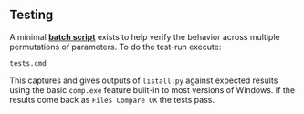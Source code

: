 ## Testing

A minimal [**batch script**](tests.cmd) exists to help verify the behavior across multiple permutations of parameters. To do the test-run execute:

```
tests.cmd
```

This captures and gives outputs of `listall.py` against expected results using the basic `comp.exe` feature built-in to most versions of Windows. If the results come back as `Files Compare OK` the tests pass.